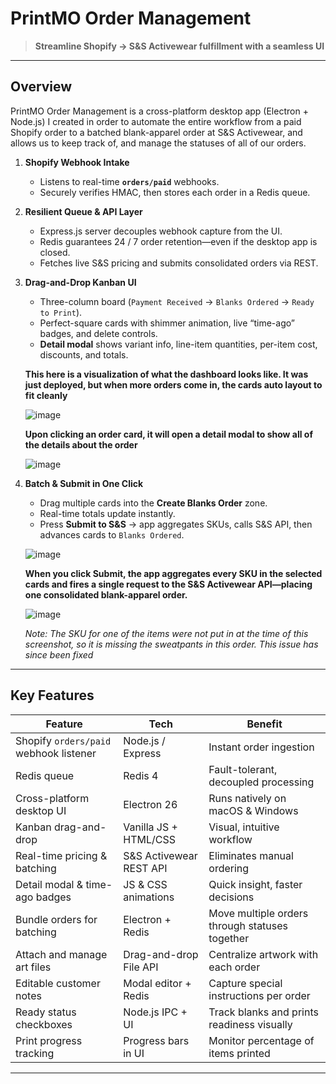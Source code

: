 # PrintMO Order Management

> **Streamline Shopify → S&S Activewear fulfillment with a seamless UI**

---

## Overview

PrintMO Order Management is a cross-platform desktop app (Electron + Node.js) I created in order to automate the entire workflow from a paid Shopify order to a batched blank-apparel order at S&S Activewear, and allows us to keep track of, and manage the statuses of all of our orders.

1. **Shopify Webhook Intake**  
   - Listens to real-time **`orders/paid`** webhooks.  
   - Securely verifies HMAC, then stores each order in a Redis queue.

2. **Resilient Queue & API Layer**  
   - Express.js server decouples webhook capture from the UI.  
   - Redis guarantees 24 / 7 order retention—even if the desktop app is closed.  
   - Fetches live S&S pricing and submits consolidated orders via REST.

3. **Drag-and-Drop Kanban UI**  
   - Three-column board (`Payment Received` → `Blanks Ordered` → `Ready to Print`).  
   - Perfect-square cards with shimmer animation, live “time-ago” badges, and delete controls.  
   - **Detail modal** shows variant info, line-item quantities, per-item cost, discounts, and totals.

    **This here is a visualization of what the dashboard looks like. It was just deployed, but when more orders come in, the cards auto layout to fit cleanly**
   
   ![image](https://github.com/user-attachments/assets/f68fadc7-8d32-4482-a87e-7a544896651f)

   **Upon clicking an order card, it will open a detail modal to show all of the details about the order**
   
    ![image](https://github.com/user-attachments/assets/f5bdb4a5-2296-40c1-9bdd-21eddce4fdad)



5. **Batch & Submit in One Click**  
   - Drag multiple cards into the **Create Blanks Order** zone.  
   - Real-time totals update instantly.  
   - Press **Submit to S&S** → app aggregates SKUs, calls S&S API, then advances cards to `Blanks Ordered`.

   ![image](https://github.com/user-attachments/assets/75bbf7a5-de5d-4dc4-a0ab-8db940081937)

   **When you click Submit, the app aggregates every SKU in the selected cards and fires a single request to the S&S Activewear API—placing one consolidated blank-apparel order.**
   
   ![image](https://github.com/user-attachments/assets/80ef7c13-d935-4767-84ef-135fb3a80fcc)
   
   *Note: The SKU for one of the items were not put in at the time of this screenshot, so it is missing the sweatpants in this order. This issue has since been fixed*



---

## Key Features

| Feature | Tech | Benefit |
|---------|------|---------|
| Shopify `orders/paid` webhook listener | Node.js / Express | Instant order ingestion |
| Redis queue | Redis 4 | Fault-tolerant, decoupled processing |
| Cross-platform desktop UI | Electron 26 | Runs natively on macOS & Windows |
| Kanban drag-and-drop | Vanilla JS + HTML/CSS | Visual, intuitive workflow |
| Real-time pricing & batching | S&S Activewear REST API | Eliminates manual ordering |
| Detail modal & time-ago badges | JS & CSS animations | Quick insight, faster decisions |
| Bundle orders for batching | Electron + Redis | Move multiple orders through statuses together |
| Attach and manage art files | Drag-and-drop File API | Centralize artwork with each order |
| Editable customer notes | Modal editor + Redis | Capture special instructions per order |
| Ready status checkboxes | Node.js IPC + UI | Track blanks and prints readiness visually |
| Print progress tracking | Progress bars in UI | Monitor percentage of items printed |

---
